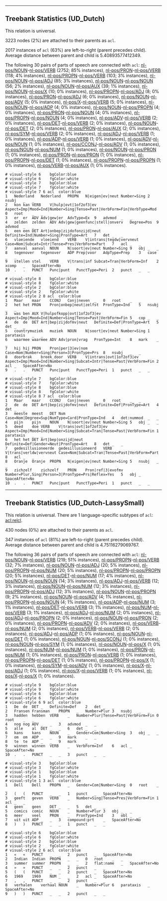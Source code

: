 

--------------------------------------------------------------------------------

## Treebank Statistics (UD_Dutch)

This relation is universal.

3223 nodes (2%) are attached to their parents as `acl`.

2017 instances of `acl` (63%) are left-to-right (parent precedes child).
Average distance between parent and child is 5.40893577412349.

The following 30 pairs of parts of speech are connected with `acl`: [nl-pos/NOUN]()-[nl-pos/VERB]() (2752; 85% instances), [nl-pos/PRON]()-[nl-pos/VERB]() (118; 4% instances), [nl-pos/PROPN]()-[nl-pos/VERB]() (103; 3% instances), [nl-pos/NOUN]()-[nl-pos/ADJ]() (85; 3% instances), [nl-pos/NOUN]()-[nl-pos/NOUN]() (56; 2% instances), [nl-pos/NOUN]()-[nl-pos/AUX]() (39; 1% instances), [nl-pos/NOUN]()-[nl-pos/X]() (10; 0% instances), [nl-pos/PROPN]()-[nl-pos/ADJ]() (8; 0% instances), [nl-pos/PRON]()-[nl-pos/ADJ]() (6; 0% instances), [nl-pos/NOUN]()-[nl-pos/ADV]() (5; 0% instances), [nl-pos/X]()-[nl-pos/VERB]() (5; 0% instances), [nl-pos/NOUN]()-[nl-pos/ADP]() (4; 0% instances), [nl-pos/NOUN]()-[nl-pos/PROPN]() (4; 0% instances), [nl-pos/PRON]()-[nl-pos/NOUN]() (4; 0% instances), [nl-pos/PROPN]()-[nl-pos/NOUN]() (4; 0% instances), [nl-pos/ADV]()-[nl-pos/VERB]() (2; 0% instances), [nl-pos/DET]()-[nl-pos/VERB]() (2; 0% instances), [nl-pos/NOUN]()-[nl-pos/DET]() (2; 0% instances), [nl-pos/PRON]()-[nl-pos/AUX]() (2; 0% instances), [nl-pos/SYM]()-[nl-pos/VERB]() (2; 0% instances), [nl-pos/ADJ]()-[nl-pos/VERB]() (1; 0% instances), [nl-pos/ADP]()-[nl-pos/VERB]() (1; 0% instances), [nl-pos/ADV]()-[nl-pos/NOUN]() (1; 0% instances), [nl-pos/CCONJ]()-[nl-pos/ADV]() (1; 0% instances), [nl-pos/NOUN]()-[nl-pos/NUM]() (1; 0% instances), [nl-pos/NOUN]()-[nl-pos/PRON]() (1; 0% instances), [nl-pos/PRON]()-[nl-pos/PRON]() (1; 0% instances), [nl-pos/PROPN]()-[nl-pos/DET]() (1; 0% instances), [nl-pos/PROPN]()-[nl-pos/PROPN]() (1; 0% instances), [nl-pos/VERB]()-[nl-pos/AUX]() (1; 0% instances).


~~~ conllu
# visual-style 6	bgColor:blue
# visual-style 6	fgColor:white
# visual-style 7	bgColor:blue
# visual-style 7	fgColor:white
# visual-style 7 6 acl	color:blue
1	Nederland	Nederland	PROPN	N|eigen|ev|neut	Number=Sing	2	nsubj	_	_
2	kon	kan	VERB	V|hulp|ovt|1of2of3|ev	Aspect=Imp|Mood=Ind|Number=Sing|Tense=Past|VerbForm=Fin|VerbType=Mod	0	root	_	_
3	er	er	ADV	Adv|gew|er	AdvType=Ex	9	advmod	_	_
4	zelden	zelden	ADV	Adv|gew|geenfunc|stell|onverv	Degree=Pos	9	advmod	_	_
5	een	een	DET	Art|onbep|zijdofonzijd|neut	Definite=Ind|Number=Sing|PronType=Art	7	det	_	_
6	vloeiende	vloeiend	VERB	V|intrans|tegdw|vervneut	Case=Nom|Subcat=Intr|Tense=Pres|VerbForm=Part	7	acl	_	_
7	aanval	aanval	NOUN	N|soort|ev|neut	Number=Sing	9	obj	_	_
8	tegenover	tegenover	ADP	Prep|voor	AdpType=Prep	3	case	_	_
9	stellen	stel	VERB	V|trans|inf	Subcat=Tran|VerbForm=Inf	2	xcomp	_	SpaceAfter=No
10	.	.	PUNCT	Punc|punt	PunctType=Peri	2	punct	_	_

~~~


~~~ conllu
# visual-style 8	bgColor:blue
# visual-style 8	fgColor:white
# visual-style 2	bgColor:blue
# visual-style 2	fgColor:white
# visual-style 2 8 acl	color:blue
1	Maar	maar	CCONJ	Conj|neven	_	0	root	_	_
2	het	het	PRON	Pron|onbep|neut|zelfst	PronType=Ind	5	nsubj	_	_
3	was	ben	AUX	V|hulpofkopp|ovt|1of2of3|ev	Aspect=Imp|Mood=Ind|Number=Sing|Tense=Past|VerbForm=Fin	5	cop	_	_
4	de	de	DET	Art|bep|zijdofmv|neut	Definite=Def|PronType=Art	5	det	_	_
5	countrymuziek	muziek	NOUN	N|soort|ev|neut	Number=Sing	1	parataxis	_	_
6	waarmee	waarmee	ADV	Adv|pron|vrag	PronType=Int	8	mark	_	_
7	hij	hij	PRON	Pron|per|3|ev|nom	Case=Nom|Number=Sing|Person=3|PronType=Prs	8	nsubj	_	_
8	doorbrak	breek_door	VERB	V|intrans|ovt|1of2of3|ev	Aspect=Imp|Mood=Ind|Number=Sing|Subcat=Intr|Tense=Past|VerbForm=Fin	2	acl	_	SpaceAfter=No
9	.	.	PUNCT	Punc|punt	PunctType=Peri	1	punct	_	_

~~~


~~~ conllu
# visual-style 7	bgColor:blue
# visual-style 7	fgColor:white
# visual-style 8	bgColor:blue
# visual-style 8	fgColor:white
# visual-style 8 7 acl	color:blue
1	Maar	maar	CCONJ	Conj|neven	_	0	root	_	_
2	de	de	DET	Art|bep|zijdofmv|neut	Definite=Def|PronType=Art	4	det	_	_
3	meeste	meest	DET	Num	Case=Nom|Degree=Sup|NumType=Card|PronType=Ind	4	det:nummod	_	_
4	pijn	pijn	NOUN	N|soort|ev|neut	Number=Sing	5	obj	_	_
5	deed	doe	VERB	V|trans|ovt|1of2of3|ev	Aspect=Imp|Mood=Ind|Number=Sing|Subcat=Tran|Tense=Past|VerbForm=Fin	1	parataxis	_	_
6	het	het	DET	Art|bep|onzijd|neut	Definite=Def|Gender=Neut|PronType=Art	8	det	_	_
7	gedesillusioneerde	gedesillusioneerd	VERB	V|trans|verldw|vervneut	Case=Nom|Subcat=Tran|Tense=Past|VerbForm=Part	8	acl	_	_
8	Oranje	Oranje	PROPN	N|eigen|ev|neut	Number=Sing	5	nsubj	_	_
9	zichzelf	zichzelf	PRON	Pron|ref|3|evofmv	Number=Plur,Sing|Person=3|PronType=Prs|Reflex=Yes	5	obj	_	SpaceAfter=No
10	.	.	PUNCT	Punc|punt	PunctType=Peri	1	punct	_	_

~~~




--------------------------------------------------------------------------------

## Treebank Statistics (UD_Dutch-LassySmall)

This relation is universal.
There are 1 language-specific subtypes of `acl`: [acl:relcl]().

430 nodes (0%) are attached to their parents as `acl`.

347 instances of `acl` (81%) are left-to-right (parent precedes child).
Average distance between parent and child is 4.75116279069767.

The following 36 pairs of parts of speech are connected with `acl`: [nl-pos/NOUN]()-[nl-pos/VERB]() (219; 51% instances), [nl-pos/PROPN]()-[nl-pos/VERB]() (32; 7% instances), [nl-pos/NOUN]()-[nl-pos/ADJ]() (20; 5% instances), [nl-pos/PROPN]()-[nl-pos/NUM]() (20; 5% instances), [nl-pos/PROPN]()-[nl-pos/PROPN]() (20; 5% instances), [nl-pos/DET]()-[nl-pos/NUM]() (17; 4% instances), [nl-pos/NOUN]()-[nl-pos/NOUN]() (14; 3% instances), [nl-pos/ADJ]()-[nl-pos/VERB]() (12; 3% instances), [nl-pos/NOUN]()-[nl-pos/NUM]() (12; 3% instances), [nl-pos/PROPN]()-[nl-pos/ADJ]() (12; 3% instances), [nl-pos/NOUN]()-[nl-pos/PROPN]() (9; 2% instances), [nl-pos/NOUN]()-[nl-pos/ADV]() (4; 1% instances), [nl-pos/PROPN]()-[nl-pos/NOUN]() (4; 1% instances), [nl-pos/ADP]()-[nl-pos/NUM]() (3; 1% instances), [nl-pos/DET]()-[nl-pos/VERB]() (3; 1% instances), [nl-pos/NUM]()-[nl-pos/VERB]() (3; 1% instances), [nl-pos/ADJ]()-[nl-pos/NUM]() (2; 0% instances), [nl-pos/ADJ]()-[nl-pos/PROPN]() (2; 0% instances), [nl-pos/NOUN]()-[nl-pos/PRON]() (2; 0% instances), [nl-pos/PROPN]()-[nl-pos/ADV]() (2; 0% instances), [nl-pos/VERB]()-[nl-pos/NUM]() (2; 0% instances), [nl-pos/VERB]()-[nl-pos/VERB]() (2; 0% instances), [nl-pos/ADJ]()-[nl-pos/ADP]() (1; 0% instances), [nl-pos/NOUN]()-[nl-pos/DET]() (1; 0% instances), [nl-pos/NOUN]()-[nl-pos/SCONJ]() (1; 0% instances), [nl-pos/NOUN]()-[nl-pos/SYM]() (1; 0% instances), [nl-pos/NOUN]()-[nl-pos/X]() (1; 0% instances), [nl-pos/NUM]()-[nl-pos/NUM]() (1; 0% instances), [nl-pos/PRON]()-[nl-pos/NUM]() (1; 0% instances), [nl-pos/PRON]()-[nl-pos/VERB]() (1; 0% instances), [nl-pos/PROPN]()-[nl-pos/DET]() (1; 0% instances), [nl-pos/PROPN]()-[nl-pos/X]() (1; 0% instances), [nl-pos/SYM]()-[nl-pos/ADV]() (1; 0% instances), [nl-pos/X]()-[nl-pos/ADJ]() (1; 0% instances), [nl-pos/X]()-[nl-pos/VERB]() (1; 0% instances), [nl-pos/X]()-[nl-pos/X]() (1; 0% instances).


~~~ conllu
# visual-style 9	bgColor:blue
# visual-style 9	fgColor:white
# visual-style 6	bgColor:blue
# visual-style 6	fgColor:white
# visual-style 6 9 acl	color:blue
1	De	de	DET	_	Definite=Def	2	det	_	_
2	Fransen	Fransman	PROPN	_	Number=Plur	3	nsubj	_	_
3	hadden	hebben	VERB	_	Number=Plur|Tense=Past|VerbForm=Fin	0	root	_	_
4	nog	nog	ADV	_	_	3	advmod	_	_
5	alle	al	DET	_	_	6	det	_	_
6	kans	kans	NOUN	_	Gender=Com|Number=Sing	3	obj	_	_
7	om	om	ADP	_	_	9	mark	_	_
8	te	te	ADP	_	_	9	mark	_	_
9	winnen	winnen	VERB	_	VerbForm=Inf	6	acl	_	SpaceAfter=No
10	.	.	PUNCT	_	_	3	punct	_	_

~~~


~~~ conllu
# visual-style 3	bgColor:blue
# visual-style 3	fgColor:white
# visual-style 1	bgColor:blue
# visual-style 1	fgColor:white
# visual-style 1 3 acl	color:blue
1	Dell	Dell	PROPN	_	Gender=Com|Number=Sing	0	root	_	_
2	(	(	PUNCT	_	_	1	punct	_	SpaceAfter=No
3	geeft	geven	VERB	_	Number=Sing|Tense=Pres|VerbForm=Fin	1	acl	_	_
4	geen	geen	DET	_	_	5	det	_	_
5	comics	comic	NOUN	_	Number=Plur	3	obj	_	_
6	meer	veel	PRON	_	PronType=Ind	3	obl	_	_
7	uit	uit	ADP	_	_	3	compound:prt	_	SpaceAfter=No
8	)	)	PUNCT	_	_	1	punct	_	_

~~~


~~~ conllu
# visual-style 6	bgColor:blue
# visual-style 6	fgColor:white
# visual-style 2	bgColor:blue
# visual-style 2	fgColor:white
# visual-style 2 6 acl	color:blue
1	«	«	PUNCT	_	_	2	punct	_	SpaceAfter=No
2	Indian	Indian	PROPN	_	_	0	root	_	_
3	summer	summer	PROPN	_	_	2	flat:name	_	SpaceAfter=No
4	»	»	PUNCT	_	_	2	punct	_	_
5	(	(	PUNCT	_	_	2	punct	_	SpaceAfter=No
6	1969	1969	NUM	_	_	2	acl	_	SpaceAfter=No
7	,	,	PUNCT	_	_	2	punct	_	_
8	verhalen	verhaal	NOUN	_	Number=Plur	6	parataxis	_	SpaceAfter=No
9	)	)	PUNCT	_	_	2	punct	_	_

~~~


